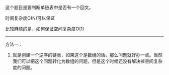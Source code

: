 这个题目是要判断单链表中是否有一个回文。

时间复杂度O(N)可以保证

比较麻烦的是，如何保证空间复杂度O(1)

---

方法一：
1. 就是创建一个逆序的链表，如果这个是数组的话，那么问题就好办一点。当然我们可以把这个问题转化为数组的问题，但是这个时候还没有解决掉空间复杂度的问题。
